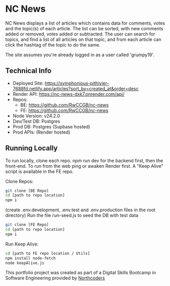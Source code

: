 # NC News

NC News displays a list of articles which contains data for comments, votes and the topic(s) of each article.  The list can be sorted, with new comments added or removed, votes added or subtracted.   The user can search for topics, and find a list of all articles on that topic, and from each article can click the hashtag of the topic to do the same.

The site assumes you're already logged in as a user called 'grumpy19'.

## Technical Info
- Deployed Site: https://symphonious-pithivier-7688fd.netlify.app/articles?sort_by=created_at&order=desc
- Render API: https://nc-news-dxk7.onrender.com/api/ 
- Repos:
    - BE: https://github.com/RwCCGB/nc-news
    - FE: https://github.com/RwCCGB/nc-news
- Node Version: v24.2.0
- Dev/Test DB: Postgres
- Prod DB: Postgres (Supbase hosted)
- Prod APIs: (Render hosted)

## Running Locally
To run locally, clone each repo.  npm run dev for the backend first, then the front-end.  To run from the web ping or awaken Render first.  A "Keep Alive" script is available in the FE repo.

Clone Repos:
```sh
git clone [BE Repo]
cd [path to repo location]
npm i
```
(create .env.development, .env.test and .env.production files in the root directory)
Run the file run-seed.js to seed the DB with test data
```sh
git clone [FE Repo]
cd [path to repo location]
npm i
```

Run Keep Alive:
```sh
cd [path to FE repo location / Utils]
npm install node-fetch
node keepAlive.js
```

This portfolio project was created as part of a Digital Skills Bootcamp in Software Engineering provided by [Northcoders](https://northcoders.com/)